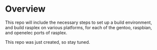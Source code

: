 # Overview

This repo will include the necessary steps to set up a build environment, and build rasplex on various platforms, for each of the gentoo, raspbian, and openelec ports of rasplex.

This repo was just created, so stay tuned.
